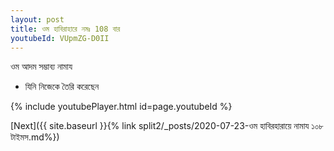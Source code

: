 ```yaml
---
layout: post
title: ওম হাবিরাহারে নমঃ 108 বার
youtubeId: VUpmZG-D0II
---
```

 
 
 ওম আদম সম্ভাব্য নামায  
 
 -  যিনি নিজেকে তৈরি করেছেন 
 
  
 
  
 
 
 
 
 
 


{% include youtubePlayer.html id=page.youtubeId %}
 
[Next]({{ site.baseurl }}{% link  split2/_posts/2020-07-23-ওম হাবিরহারায়ে নামায ১০৮ টাইমস.md%})
 

